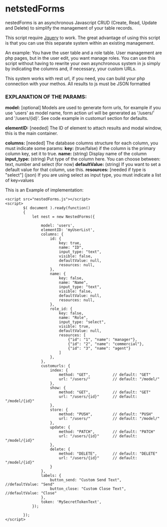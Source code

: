 # netstedForms
nestedForms is an asynchronous Javascript CRUD (Create, Read, Update and Delete) to simplify the management of your table records.

This script require <a href="https://www.w3schools.com/JQuery/jquery_get_started.asp">Jquery</a> to work.
The great advantage of using this script is that you can use this separate system within an existing management.

An example:
You have the user table and a role table. User management are php pages, but in the user edit, you want manage roles.
You can use this script without having to rewrite your own asynchronous system in js simply by indicating the columns and, if necessary, 
your custom URLs.

This system works with rest url, if you need, you can build your php connection with your methos. All results to js must be JSON formatted

### EXPLANATION OF THE PARAMS:
**model:** [optional] Models are used to generate form urls, for example if you use 'users' as model name, form action url will be generated as '/users/' and '/users/{id}'. See code example in customurl section for defaults.

**elementID:** [needed] The ID of element to attach results and modal window, this is the main container.

**columns:** [needed] The database columns structure for each column, you must indicate some params:
        **key:** (true/false) if the column is the primary column key, set it to true.
        **name:** (string) Display name of the column
        **input_type:** (string) Put type of the column here. You can choose between: text, number and select (for now)
        **defaultValue:** (string) If you want to set a default value for that column, use this.
        **resources:** [needed if type is "select"] (json) If you are using select as input type, you must indicate a list of key=values



This is an Example of implementation:
```
<script src="nestedForms.js"></script>
<script>
        $( document ).ready(function()
        {
            let nest = new NestedForms({

                model: 'users',
                elementID: 'myUserList',
                columns: {
                    id: {
                        key: true,
                        name: "ID",
                        input_type: "text",
                        visible: false,
                        defaultValue: null,
                        resources: null,
                    },
                    name: {
                        key: false,
                        name: "Name",
                        input_type: "text",
                        visible: false,
                        defaultValue: null,
                        resources: null,
                    },
                    role_id: {
                        key: false,
                        name: "Role",
                        input_type: "select",
                        visible: true,
                        defaultValue: null,
                        resources: [
                            {"id": "1", "name": "manager"},
                            {"id": "2", "name": "commercial"},
                            {"id": "3", "name": "agent"}
                        ]
                    },
                },
                customurls: {
                    index: {
                        method: "GET",          // default: "GET"
                        url: "/users/"          // default: "/model/"
                    },
                    show: {
                        method: "GET",          // default: "GET"
                        url: "/users/{id}"      // default: "/model/{id}"
                    },
                    store: {
                        method: "PUSH",         // default: "PUSH"
                        url: "/users/"          // default: "/model/"
                    },
                    update: {
                        method: "PATCH",        // default: "PATCH"
                        url: "/users/{id}"      // default: "/model/{id}"
                    },
                    delete: {
                        method: "DELETE",       // default: "DELETE"
                        url: "/users/{id}"      // default: "/model/{id}"
                    }
                },
                labels: {
                    button_send: "Custom Send Text",    //defaultValue: "Send"
                    button_close: "Custom Close Text",  //defaultValue: "Close"
                },
                token: 'MySecretTokenText',
            });

        });
</script>
```
